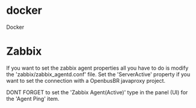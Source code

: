 # docker
Docker

# Zabbix
If you want to set the zabbix agent properties all you have to do
is modify the 'zabbix/zabbix_agentd.conf' file. Set the 'ServerActive'
property if you want to set the connection with a OpenbusBR javaproxy project.

DONT FORGET to set the 'Zabbix Agent(Active)' type in the panel (UI) for the
'Agent Ping' item.
